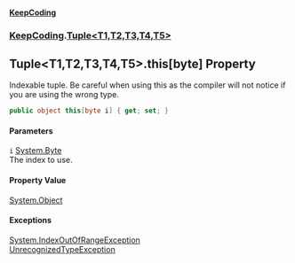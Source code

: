 #### [KeepCoding](index.md 'index')
### [KeepCoding](KeepCoding.md 'KeepCoding').[Tuple&lt;T1,T2,T3,T4,T5&gt;](Tuple.T1.T2.T3.T4.T5..md 'KeepCoding.Tuple&lt;T1,T2,T3,T4,T5&gt;')
## Tuple&lt;T1,T2,T3,T4,T5&gt;.this[byte] Property
Indexable tuple. Be careful when using this as the compiler will not notice if you are using the wrong type.  
```csharp
public object this[byte i] { get; set; }
```
#### Parameters
<a name='KeepCoding.Tuple.T1.T2.T3.T4.T5..this.byte..i'></a>
`i` [System.Byte](https://docs.microsoft.com/en-us/dotnet/api/System.Byte 'System.Byte')  
The index to use.
  
#### Property Value
[System.Object](https://docs.microsoft.com/en-us/dotnet/api/System.Object 'System.Object')
#### Exceptions
[System.IndexOutOfRangeException](https://docs.microsoft.com/en-us/dotnet/api/System.IndexOutOfRangeException 'System.IndexOutOfRangeException')  
[UnrecognizedTypeException](UnrecognizedTypeException.md 'KeepCoding.Internal.UnrecognizedTypeException')  

